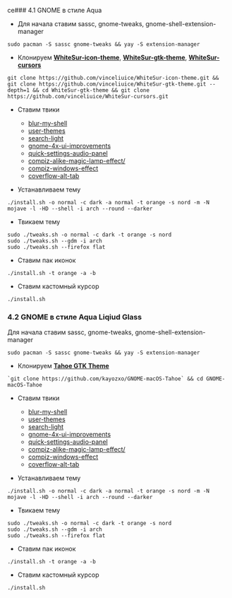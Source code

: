 ce### 4.1 GNOME в стиле Aqua

- Для начала ставим sassc, gnome-tweaks, gnome-shell-extension-manager
~~~
sudo pacman -S sassc gnome-tweaks && yay -S extension-manager
~~~

- Клонируем **[WhiteSur-icon-theme](https://github.com/vinceliuice/WhiteSur-icon-theme)**, **[WhiteSur-gtk-theme](https://github.com/vinceliuice/WhiteSur-gtk-theme)**, **[WhiteSur-cursors](https://github.com/vinceliuice/WhiteSur-cursors)**
~~~
git clone https://github.com/vinceliuice/WhiteSur-icon-theme.git && git clone https://github.com/vinceliuice/WhiteSur-gtk-theme.git --depth=1 && cd WhiteSur-gtk-theme && git clone https://github.com/vinceliuice/WhiteSur-cursors.git
~~~

- Ставим твики
	- [blur-my-shell](https://extensions.gnome.org/extension/3193/blur-my-shell)
	- [user-themes](https://extensions.gnome.org/extension/19/user-themes/)
	- [search-light](https://extensions.gnome.org/extension/5489/search-light/)
	- [gnome-4x-ui-improvements](https://extensions.gnome.org/extension/4158/gnome-40-ui-improvements/)
	- [quick-settings-audio-panel](https://extensions.gnome.org/extension/5940/quick-settings-audio-panel/)
	- [compiz-alike-magic-lamp-effect/](https://extensions.gnome.org/extension/3740/compiz-alike-magic-lamp-effect/)
	- [compiz-windows-effect](https://extensions.gnome.org/extension/3210/compiz-windows-effect/)
	- [coverflow-alt-tab](https://extensions.gnome.org/extension/97/coverflow-alt-tab/)

- Устанавливаем тему
~~~
./install.sh -o normal -c dark -a normal -t orange -s nord -m -N mojave -l -HD --shell -i arch --round --darker
~~~

- Твикаем тему 
~~~
sudo ./tweaks.sh -o normal -c dark -t orange -s nord 
sudo ./tweaks.sh --gdm -i arch 
sudo ./tweaks.sh --firefox flat
~~~

- Ставим пак иконок
~~~
./install.sh -t orange -a -b
~~~

- Ставим кастомный курсор
~~~
./install.sh
~~~

### 4.2 GNOME в стиле Aqua Liqiud Glass

 Для начала ставим sassc, gnome-tweaks, gnome-shell-extension-manager
~~~
sudo pacman -S sassc gnome-tweaks && yay -S extension-manager
~~~

- Клонируем **[Tahoe GTK Theme](`https://github.com/kayozxo/GNOME-macOS-Tahoe`)**
~~~
`git clone https://github.com/kayozxo/GNOME-macOS-Tahoe` && cd GNOME-macOS-Tahoe
~~~

- Ставим твики
	- [blur-my-shell](https://extensions.gnome.org/extension/3193/blur-my-shell)
	- [user-themes](https://extensions.gnome.org/extension/19/user-themes/)
	- [search-light](https://extensions.gnome.org/extension/5489/search-light/)
	- [gnome-4x-ui-improvements](https://extensions.gnome.org/extension/4158/gnome-40-ui-improvements/)
	- [quick-settings-audio-panel](https://extensions.gnome.org/extension/5940/quick-settings-audio-panel/)
	- [compiz-alike-magic-lamp-effect/](https://extensions.gnome.org/extension/3740/compiz-alike-magic-lamp-effect/)
	- [compiz-windows-effect](https://extensions.gnome.org/extension/3210/compiz-windows-effect/)
	- [coverflow-alt-tab](https://extensions.gnome.org/extension/97/coverflow-alt-tab/)

- Устанавливаем тему
~~~
./install.sh -o normal -c dark -a normal -t orange -s nord -m -N mojave -l -HD --shell -i arch --round --darker
~~~

- Твикаем тему 
~~~
sudo ./tweaks.sh -o normal -c dark -t orange -s nord 
sudo ./tweaks.sh --gdm -i arch 
sudo ./tweaks.sh --firefox flat
~~~

- Ставим пак иконок
~~~
./install.sh -t orange -a -b
~~~

- Ставим кастомный курсор
~~~
./install.sh
~~~
